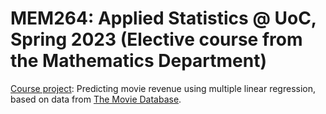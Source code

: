 # MEM264: Applied Statistics @ UoC, Spring 2023 (Elective course from the Mathematics Department)

[Course project](movie-revenue/movie_revenue.ipynb):
Predicting movie revenue using multiple linear regression, based on data from [The Movie Database](https://www.themoviedb.org).
